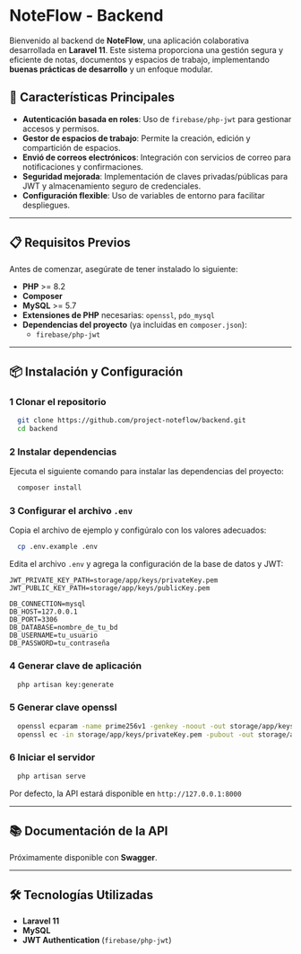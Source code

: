 # NoteFlow - Backend

Bienvenido al backend de **NoteFlow**, una aplicación colaborativa desarrollada en **Laravel 11**. Este sistema proporciona una gestión segura y eficiente de notas, documentos y espacios de trabajo, implementando **buenas prácticas de desarrollo** y un enfoque modular.

## 🚀 Características Principales

- **Autenticación basada en roles**: Uso de `firebase/php-jwt` para gestionar accesos y permisos.
- **Gestor de espacios de trabajo**: Permite la creación, edición y compartición de espacios.
- **Envió de correos electrónicos**: Integración con servicios de correo para notificaciones y confirmaciones.
- **Seguridad mejorada**: Implementación de claves privadas/públicas para JWT y almacenamiento seguro de credenciales.
- **Configuración flexible**: Uso de variables de entorno para facilitar despliegues.

---

## 📋 Requisitos Previos

Antes de comenzar, asegúrate de tener instalado lo siguiente:

- **PHP** >= 8.2
- **Composer**
- **MySQL** >= 5.7
- **Extensiones de PHP** necesarias: `openssl`, `pdo_mysql`
- **Dependencias del proyecto** (ya incluidas en `composer.json`):
  - `firebase/php-jwt`

---

## 📦 Instalación y Configuración

### 1 Clonar el repositorio
```bash
  git clone https://github.com/project-noteflow/backend.git
  cd backend
```

### 2 Instalar dependencias
Ejecuta el siguiente comando para instalar las dependencias del proyecto:
```bash
  composer install
```

### 3 Configurar el archivo `.env`
Copia el archivo de ejemplo y configúralo con los valores adecuados:
```bash
  cp .env.example .env
```
Edita el archivo `.env` y agrega la configuración de la base de datos y JWT:
```env
JWT_PRIVATE_KEY_PATH=storage/app/keys/privateKey.pem
JWT_PUBLIC_KEY_PATH=storage/app/keys/publicKey.pem

DB_CONNECTION=mysql
DB_HOST=127.0.0.1
DB_PORT=3306
DB_DATABASE=nombre_de_tu_bd
DB_USERNAME=tu_usuario
DB_PASSWORD=tu_contraseña
```

### 4 Generar clave de aplicación
```bash
  php artisan key:generate
```
### 5 Generar clave openssl
```bash
  openssl ecparam -name prime256v1 -genkey -noout -out storage/app/keys/privateKey.pem
  openssl ec -in storage/app/keys/privateKey.pem -pubout -out storage/app/keys/publicKey.pem
```
### 6 Iniciar el servidor
```bash
  php artisan serve
```
Por defecto, la API estará disponible en `http://127.0.0.1:8000`

---

## 📚 Documentación de la API
Próximamente disponible con **Swagger**.

---

## 🛠️ Tecnologías Utilizadas
- **Laravel 11**
- **MySQL**
- **JWT Authentication** (`firebase/php-jwt`)
